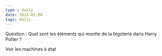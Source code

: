 ```yaml
---
type : daily
date: 2023-01-09
tags: daily
---
```

Question :
Quel sont les éléments qui montte de la bigoterie dans Harry Potter ? 

Voir les machines à état

